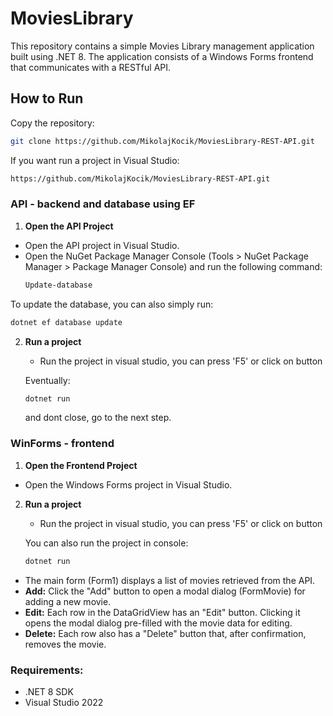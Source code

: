 # MoviesLibrary

This repository contains a simple Movies Library management application built using .NET 8. The application consists of a Windows Forms frontend that communicates with a RESTful API.

## How to Run

Copy the repository:
```bash
git clone https://github.com/MikolajKocik/MoviesLibrary-REST-API.git
```
If you want run a project in Visual Studio:
```bash
https://github.com/MikolajKocik/MoviesLibrary-REST-API.git
```

### API - backend and database using EF

1. **Open the API Project**
  - Open the API project in Visual Studio.
  - Open the NuGet Package Manager Console (Tools > NuGet Package Manager > Package Manager Console) and run the following command:
    ```bash
    Update-database
    ```   
To update the database, you can also simply run:
   ```bash
   dotnet ef database update
   ```
2. **Run a project**
   - Run the project in visual studio, you can press 'F5' or click on button
     
   Eventually:
   ```bash
   dotnet run
   ```
   and dont close, go to the next step.

### WinForms - frontend

1. **Open the Frontend Project**
  - Open the Windows Forms project in Visual Studio.
    
2. **Run a project**
    - Run the project in visual studio, you can press 'F5' or click on button
  
   You can also run the project in console:
   ```bash
   dotnet run
   ```
  - The main form (Form1) displays a list of movies retrieved from the API.
  - **Add:** Click the "Add" button to open a modal dialog (FormMovie) for adding a new movie.
  - **Edit:** Each row in the DataGridView has an "Edit" button. Clicking it opens the modal dialog pre-filled with the movie data for editing.
  - **Delete:** Each row also has a "Delete" button that, after confirmation, removes the movie.

### Requirements:
- .NET 8 SDK
- Visual Studio 2022 
